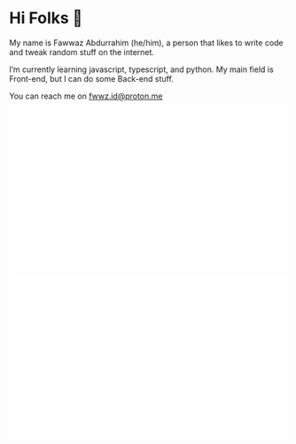 # Hi Folks 👋

My name is Fawwaz Abdurrahim (he/him), a person that likes to write code and tweak random stuff on the internet.

I’m currently learning javascript, typescript, and python. My main field is Front-end, but I can do some Back-end stuff.

You can reach me on fwwz.id@proton.me

<!-- ![Fawwaz's GitHub stats](https://github-readme-stats.vercel.app/api?username=fwwz-id&show_icons=true&theme=dark&count_private=true) -->

<!-- [![Top Langs](https://github-readme-stats.vercel.app/api/top-langs/?username=fwwz-id&layout=compact&theme=dark)](https://github-readme-stats.vercel.app/api/top-langs/?username=fwwz-id&layout=compact&theme=dark) -->
<a href="https://github.com/jstrieb/github-stats">
<img src="https://raw.githubusercontent.com/fwwz-id/github-stats/master/generated/overview.svg#gh-dark-mode-only" />
<img src="https://raw.githubusercontent.com/fwwz-id/github-stats/master/generated/languages.svg#gh-dark-mode-only" />
</a>
